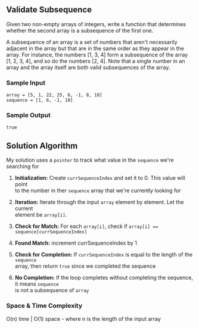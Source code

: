 
## Validate Subsequence

Given two non-empty arrays of integers, write a function that determines
whether the second array is a subsequence of the first one.

A subsequence of an array is a set of numbers that aren't necessarily adjacent
in the array but that are in the same order as they appear in the array. For
instance, the numbers [1, 3, 4] form a subsequence of the array
[1, 2, 3, 4], and so do the numbers [2, 4]. Note
that a single number in an array and the array itself are both valid
subsequences of the array.

### Sample Input
```
array = [5, 1, 22, 25, 6, -1, 8, 10]
sequence = [1, 6, -1, 10]
```

### Sample Output
```
true
```

## Solution Algorithm

My solution uses a `pointer` to track what value in the `sequence` we're searching for

1. **Initialization:** Create `currSequenceIndex` and set it to 0. This value will point  
to the number in ther `sequence` array that we're currently looking for

2. **Iteration:** Iterate through the input `array` element by element.  Let the current  
element be `array[i]`.

3. **Check for Match:** For each `array[i]`, check if `array[i] == sequence[currSequenceIndex]`

4. **Found Match:** increment currSequenceIndex by 1

5. **Check for Completion:** If `currSequenceIndex` is equal to the length of the `sequence`  
array, then return `true` since we completed the sequence

6. **No Completion:** If the loop completes without completing the sequence, it means `sequence`  
is not a subsequence of `array`

### Space & Time Complexity

O(n) time | O(1) space - where n is the length of the input array